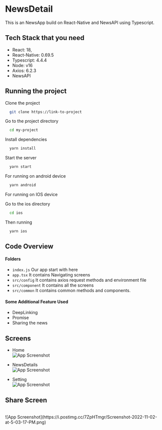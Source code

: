 
# NewsDetail

This is an NewsApp build on React-Native and NewsAPI using Typescript.


## Tech Stack that you need

- React: 18,
- React-Native: 0.69.5
- Typescript: 4.4.4
- Node: v16
- Axios: 6.2.3
- NewsAPI


## Running the project

Clone the project

```bash
  git clone https://link-to-project
```

Go to the project directory

```bash
  cd my-project
```

Install dependencies

```bash
  yarn install
```

Start the server

```bash
  yarn start
```

For running on android device

```bash
  yarn android
```
For running on IOS device

Go to the ios directory

```bash
  cd ios
```

Then running

```bash
  yarn ios
```

## Code Overview

#### Folders

- ```index.js``` Our app start with here
- ```app.tsx``` It contains Navigating screens
- ```src/config``` It contains axios request methods and environment file
- ```src/component``` It contains all the screens
- ```src/common``` It contains common methods and components.


#### Some Additional Feature Used

- DeepLinking
- Promise
- Sharing the news

## Screens

- Home <br />
![App Screenshot](https://i.postimg.cc/25BND9xt/Screenshot-2022-11-02-at-3-54-28-PM.png)

- NewsDetails <br />
![App Screenshot](https://i.postimg.cc/qRbsxwPk/Screenshot-2022-11-02-at-3-55-13-PM.png)

- Setting <br />
![App Screenshot](https://i.postimg.cc/vT8fFPKV/Screenshot-2022-11-02-at-5-02-40-PM.png)

## Share Screen
<br />
![App Screenshot](https://i.postimg.cc/7ZpHTmgr/Screenshot-2022-11-02-at-5-03-17-PM.png)
